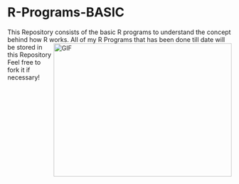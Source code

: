 # R-Programs-BASIC
This Repository consists of the basic R programs to understand the concept behind how R works. 
<img align="right" alt="GIF" height="300px" width="400px" src="https://media2.giphy.com/media/rGlAZysKBcjRCkAX7S/giphy.gif?cid=790b7611cd02365b05a672ddd0755d103511e0502e19327b&rid=giphy.gif&ct=g"/>
All of my R Programs that has been done till date will be stored in this Repository
<br>
Feel free to fork it if necessary!

